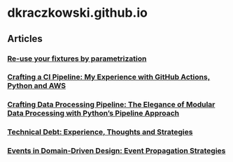 # dkraczkowski.github.io

## Articles

### [Re-use your fixtures by parametrization](https://github.com/dkraczkowski/dkraczkowski.github.io/tree/main/articles/parametrize_your_fixutres)


### [Crafting a CI Pipeline: My Experience with GitHub Actions, Python and AWS](https://github.com/dkraczkowski/article-ci-pipeline)


### [Crafting Data Processing Pipeline: The Elegance of Modular Data Processing with Python’s Pipeline Approach](https://github.com/dkraczkowski/dkraczkowski.github.io/tree/main/articles/crafting-data-processing-pipeline)

### [Technical Debt: Experience, Thoughts and Strategies](https://github.com/dkraczkowski/dkraczkowski.github.io/tree/main/articles/technical-debt-thoughts)

### [Events in Domain-Driven Design: Event Propagation Strategies](https://github.com/dkraczkowski/dkraczkowski.github.io/tree/main/articles/propagating-events-from-domain-entity)
